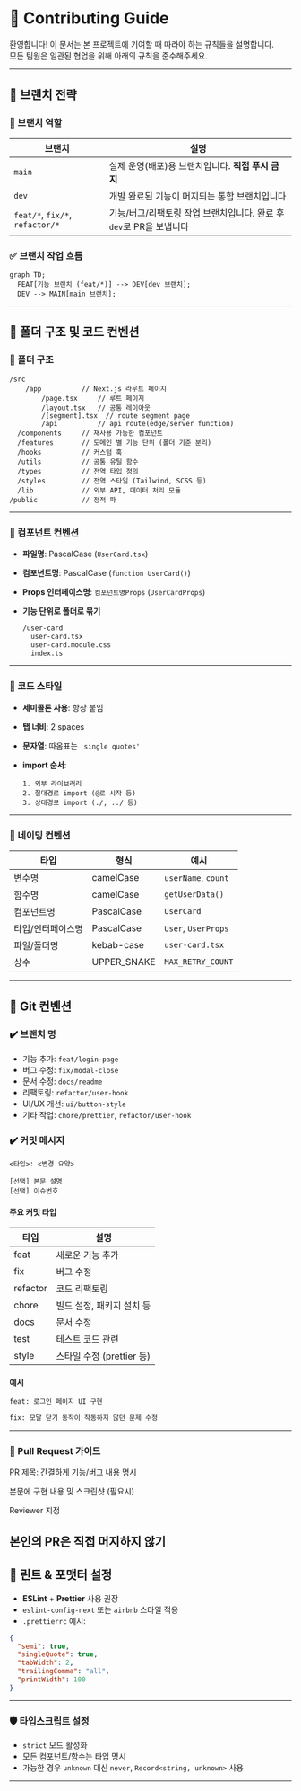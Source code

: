 # 🤝 Contributing Guide

환영합니다! 이 문서는 본 프로젝트에 기여할 때 따라야 하는 규칙들을 설명합니다.  
모든 팀원은 일관된 협업을 위해 아래의 규칙을 준수해주세요.

---

## 🚀 브랜치 전략

### 📌 브랜치 역할

| 브랜치 | 설명 |
|--------|------|
| `main` | 실제 운영(배포)용 브랜치입니다. **직접 푸시 금지** |
| `dev`  | 개발 완료된 기능이 머지되는 통합 브랜치입니다 |
| `feat/*`, `fix/*`, `refactor/*` | 기능/버그/리팩토링 작업 브랜치입니다. 완료 후 `dev`로 PR을 보냅니다 |

### ✅ 브랜치 작업 흐름

```mermaid
graph TD;
  FEAT[기능 브랜치 (feat/*)] --> DEV[dev 브랜치];
  DEV --> MAIN[main 브랜치];
```
---
## 📂 폴더 구조 및 코드 컨벤션
### 📁 폴더 구조

```
/src
	/app          // Next.js 라우트 페이지
		/page.tsx     // 루트 페이지
		/layout.tsx   // 공통 레이아웃
		/[segment].tsx  // route segment page
		/api          // api route(edge/server function)
  /components     // 재사용 가능한 컴포넌트
  /features       // 도메인 별 기능 단위 (폴더 기준 분리)
  /hooks          // 커스텀 훅
  /utils          // 공통 유틸 함수
  /types          // 전역 타입 정의
  /styles         // 전역 스타일 (Tailwind, SCSS 등)
  /lib            // 외부 API, 데이터 처리 모듈
/public           // 정적 파
```

---

### 🧱 컴포넌트 컨벤션

- **파일명**: PascalCase (`UserCard.tsx`)
- **컴포넌트명**: PascalCase (`function UserCard()`)
- **Props 인터페이스명**: `컴포넌트명Props` (`UserCardProps`)
- **기능 단위로 폴더로 묶기**
    
    ```bash
    /user-card
      user-card.tsx
      user-card.module.css
      index.ts
    
    ```
    

---

### 🧾 코드 스타일

- **세미콜론 사용**: 항상 붙임
- **탭 너비**: 2 spaces
- **문자열**: 따옴표는 `'single quotes'`
- **import 순서**:
    
    ```
    1. 외부 라이브러리
    2. 절대경로 import (@로 시작 등)
    3. 상대경로 import (./, ../ 등)
    
    ```
    

---

### 🧠 네이밍 컨벤션

| 타입 | 형식 | 예시 |
| --- | --- | --- |
| 변수명 | camelCase | `userName`, `count` |
| 함수명 | camelCase | `getUserData()` |
| 컴포넌트명 | PascalCase | `UserCard` |
| 타입/인터페이스명 | PascalCase | `User`, `UserProps` |
| 파일/폴더명 | kebab-case | `user-card.tsx` |
| 상수 | UPPER_SNAKE | `MAX_RETRY_COUNT` |

---

## 🔀 Git 컨벤션

### ✔️ 브랜치 명

- 기능 추가: `feat/login-page`
- 버그 수정: `fix/modal-close`
- 문서 수정: `docs/readme`
- 리팩토링: `refactor/user-hook`
- UI/UX 개선: `ui/button-style`
- 기타 작업: `chore/prettier`, `refactor/user-hook`

### ✔️ 커밋 메시지

```
<타입>: <변경 요약>

[선택] 본문 설명
[선택] 이슈번호

```

#### 주요 커밋 타입

| 타입 | 설명 |
| --- | --- |
| feat | 새로운 기능 추가 |
| fix | 버그 수정 |
| refactor | 코드 리팩토링 |
| chore | 빌드 설정, 패키지 설치 등 |
| docs | 문서 수정 |
| test | 테스트 코드 관련 |
| style | 스타일 수정 (prettier 등) |

#### 예시

```bash
feat: 로그인 페이지 UI 구현

fix: 모달 닫기 동작이 작동하지 않던 문제 수정

```

---
### 🙏 Pull Request 가이드
PR 제목: 간결하게 기능/버그 내용 명시

본문에 구현 내용 및 스크린샷 (필요시)

Reviewer 지정

본인의 PR은 직접 머지하지 않기
---

## 🔧 린트 & 포맷터 설정

- **ESLint** + **Prettier** 사용 권장
- `eslint-config-next` 또는 `airbnb` 스타일 적용
- `.prettierrc` 예시:

```json
{
  "semi": true,
  "singleQuote": true,
  "tabWidth": 2,
  "trailingComma": "all",
  "printWidth": 100
}

```

---

### 🛡️ 타입스크립트 설정

- `strict` 모드 활성화
- 모든 컴포넌트/함수는 타입 명시
- 가능한 경우 `unknown` 대신 `never`, `Record<string, unknown>` 사용

---
